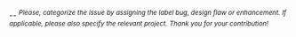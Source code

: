 
--
<sup>*Please, categorize the issue by assigning the label bug, design flaw or enhancement. If applicable, please also specify the relevant project.*</sup>
<sup>*Thank you for your contribution!*</sup>

